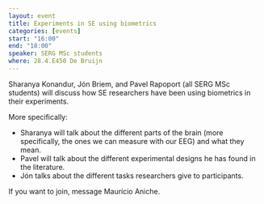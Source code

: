 ```yaml
---
layout: event
title: Experiments in SE using biometrics
categories: [events]
start: "16:00"
end: "18:00"
speaker: SERG MSc students
where: 28.4.E450 De Bruijn
---
```


Sharanya Konandur, Jón Briem, and Pavel Rapoport (all SERG MSc students) 
will discuss how SE researchers have been using biometrics in their
experiments.

More specifically:

* Sharanya will talk about the different parts of the brain (more specifically, the ones we can measure with our EEG) and what they mean.
* Pavel will talk about the different experimental designs he has found in the literature.
* Jón talks about the different tasks researchers give to participants.

If you want to join, message Maurício Aniche.
